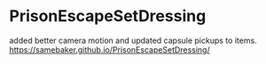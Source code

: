 # PrisonEscapeSetDressing
 added better camera motion and updated capsule pickups to items. 
https://samebaker.github.io/PrisonEscapeSetDressing/
